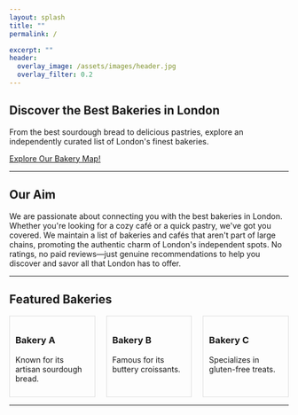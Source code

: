 ```yaml
---
layout: splash
title: ""
permalink: /

excerpt: ""
header: 
  overlay_image: /assets/images/header.jpg
  overlay_filter: 0.2
---
```


## Discover the Best Bakeries in London

From the best sourdough bread to delicious pastries, explore an independently curated list of London's finest bakeries.

[Explore Our Bakery Map!](/map)

---

## Our Aim

We are passionate about connecting you with the best bakeries in London. Whether you're looking for a cozy café or a quick pastry, we've got you covered. We maintain a list of bakeries and cafés that aren't part of large chains, promoting the authentic charm of London's independent spots. No ratings, no paid reviews—just genuine recommendations to help you discover and savor all that London has to offer.

---

## Featured Bakeries

<div class="featured-bakeries" style="display: flex; gap: 20px;">
  <div class="bakery-tile" style="flex: 1; border: 1px solid #ddd; padding: 10px;">
    <h3>Bakery A</h3>
    <p>Known for its artisan sourdough bread.</p>
  </div>
  <div class="bakery-tile" style="flex: 1; border: 1px solid #ddd; padding: 10px;">
    <h3>Bakery B</h3>
    <p>Famous for its buttery croissants.</p>
  </div>
  <div class="bakery-tile" style="flex: 1; border: 1px solid #ddd; padding: 10px;">
    <h3>Bakery C</h3>
    <p>Specializes in gluten-free treats.</p>
  </div>
</div>

---